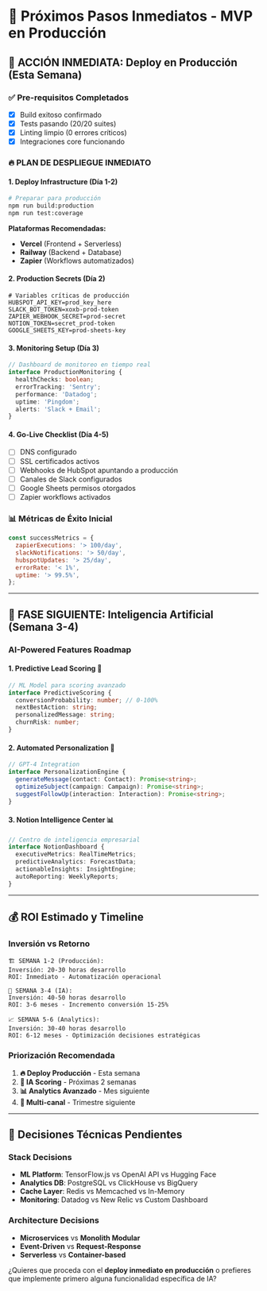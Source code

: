 # 🚀 Próximos Pasos Inmediatos - MVP en Producción

## 🎯 ACCIÓN INMEDIATA: Deploy en Producción (Esta Semana)

### ✅ Pre-requisitos Completados

- [x] Build exitoso confirmado
- [x] Tests pasando (20/20 suites)
- [x] Linting limpio (0 errores críticos)
- [x] Integraciones core funcionando

### 🔥 PLAN DE DESPLIEGUE INMEDIATO

#### 1. Deploy Infrastructure (Día 1-2)

```bash
# Preparar para producción
npm run build:production
npm run test:coverage
```

**Plataformas Recomendadas:**

- **Vercel** (Frontend + Serverless)
- **Railway** (Backend + Database)
- **Zapier** (Workflows automatizados)

#### 2. Production Secrets (Día 2)

```env
# Variables críticas de producción
HUBSPOT_API_KEY=prod_key_here
SLACK_BOT_TOKEN=xoxb-prod-token
ZAPIER_WEBHOOK_SECRET=prod-secret
NOTION_TOKEN=secret_prod-token
GOOGLE_SHEETS_KEY=prod-sheets-key
```

#### 3. Monitoring Setup (Día 3)

```typescript
// Dashboard de monitoreo en tiempo real
interface ProductionMonitoring {
  healthChecks: boolean;
  errorTracking: 'Sentry';
  performance: 'Datadog';
  uptime: 'Pingdom';
  alerts: 'Slack + Email';
}
```

#### 4. Go-Live Checklist (Día 4-5)

- [ ] DNS configurado
- [ ] SSL certificados activos
- [ ] Webhooks de HubSpot apuntando a producción
- [ ] Canales de Slack configurados
- [ ] Google Sheets permisos otorgados
- [ ] Zapier workflows activados

### 📊 Métricas de Éxito Inicial

```javascript
const successMetrics = {
  zapierExecutions: '> 100/day',
  slackNotifications: '> 50/day',
  hubspotUpdates: '> 25/day',
  errorRate: '< 1%',
  uptime: '> 99.5%',
};
```

---

## 🤖 FASE SIGUIENTE: Inteligencia Artificial (Semana 3-4)

### AI-Powered Features Roadmap

#### 1. Predictive Lead Scoring 🎯

```typescript
// ML Model para scoring avanzado
interface PredictiveScoring {
  conversionProbability: number; // 0-100%
  nextBestAction: string;
  personalizedMessage: string;
  churnRisk: number;
}
```

#### 2. Automated Personalization 💝

```typescript
// GPT-4 Integration
interface PersonalizationEngine {
  generateMessage(contact: Contact): Promise<string>;
  optimizeSubject(campaign: Campaign): Promise<string>;
  suggestFollowUp(interaction: Interaction): Promise<string>;
}
```

#### 3. Notion Intelligence Center 📊

```typescript
// Centro de inteligencia empresarial
interface NotionDashboard {
  executiveMetrics: RealTimeMetrics;
  predictiveAnalytics: ForecastData;
  actionableInsights: InsightEngine;
  autoReporting: WeeklyReports;
}
```

---

## 💰 ROI Estimado y Timeline

### Inversión vs Retorno

```
🏗️ SEMANA 1-2 (Producción):
Inversión: 20-30 horas desarrollo
ROI: Inmediato - Automatización operacional

🤖 SEMANA 3-4 (IA):
Inversión: 40-50 horas desarrollo
ROI: 3-6 meses - Incremento conversión 15-25%

📈 SEMANA 5-6 (Analytics):
Inversión: 30-40 horas desarrollo
ROI: 6-12 meses - Optimización decisiones estratégicas
```

### Priorización Recomendada

1. **🔥 Deploy Producción** - Esta semana
2. **🤖 IA Scoring** - Próximas 2 semanas
3. **📊 Analytics Avanzado** - Mes siguiente
4. **📱 Multi-canal** - Trimestre siguiente

---

## 🚨 Decisiones Técnicas Pendientes

### Stack Decisions

- **ML Platform**: TensorFlow.js vs OpenAI API vs Hugging Face
- **Analytics DB**: PostgreSQL vs ClickHouse vs BigQuery
- **Cache Layer**: Redis vs Memcached vs In-Memory
- **Monitoring**: Datadog vs New Relic vs Custom Dashboard

### Architecture Decisions

- **Microservices** vs **Monolith Modular**
- **Event-Driven** vs **Request-Response**
- **Serverless** vs **Container-based**

¿Quieres que proceda con el **deploy inmediato en producción** o prefieres que implemente primero alguna funcionalidad específica de IA?
